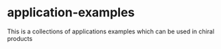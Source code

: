 # application-examples

This is a collections of applications examples which can be used in chiral products
